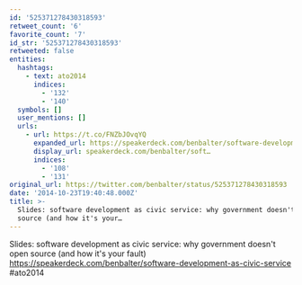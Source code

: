 ```yaml
---
id: '525371278430318593'
retweet_count: '6'
favorite_count: '7'
id_str: '525371278430318593'
retweeted: false
entities:
  hashtags:
    - text: ato2014
      indices:
        - '132'
        - '140'
  symbols: []
  user_mentions: []
  urls:
    - url: https://t.co/FNZbJOvqYQ
      expanded_url: https://speakerdeck.com/benbalter/software-development-as-civic-service
      display_url: speakerdeck.com/benbalter/soft…
      indices:
        - '108'
        - '131'
original_url: https://twitter.com/benbalter/status/525371278430318593
date: '2014-10-23T19:40:48.000Z'
title: >-
  Slides: software development as civic service: why government doesn't open
  source (and how it's your…
---
```


Slides: software development as civic service: why government doesn't open source (and how it's your fault) https://speakerdeck.com/benbalter/software-development-as-civic-service #ato2014